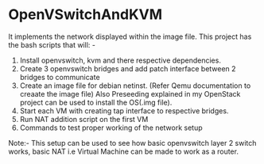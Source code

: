 # OpenVSwitchAndKVM
It implements the network displayed within the image file.
This project has the bash scripts that will: -
  1. Install openvswitch, kvm and there respective dependencies.
  2. Create 3 openvswitch bridges and add patch interface between 2 bridges to communicate
  3. Create an image file for debian netinst. (Refer Qemu documentation to creaate the image file)
     Also Preseeding explained in my OpenStack project can be used to install the OS(.img file).
  4. Start each VM with creating tap interface to respective bridges.
  5. Run NAT addition script on the first VM
  6. Commands to test proper working of the network setup
  
Note:-  This setup can be used to see how basic openvswitch layer 2 switch works, basic NAT i.e Virtual Machine 
        can be made to work as a router.
